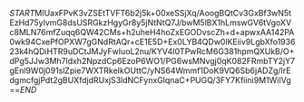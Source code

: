 $START$MIUaxFPvK3vZSEtTVFT6b2j5k+00xeSSjXq/AoogBQtCv3GxBf3wN5tEzHd75yIvmG8dsUSRGkzHgyGr8y5jNtNtQ7J/bwM5lBX1hLmswGV6tVgoXVc8MLN76mfZuqq6QW42CMs+h2uheH4hoZxEGODvscZh+d+apwxAA142PA0wk94CxePfOPXW7gGNdRtAQr+cE1E5D+Ex0LYB4QDw0lKEiiv9LgbXfo193623k4hQDiHTR9uDCtJMJyFwIuoL2nu/KYV4I0TPwRcM6G381hpmQXUkB/O+dPg5JJw3Mh7ldxh2NpzdCp6EzoP6WO1/PG6wsMNvgj0qK082FRmbTY2jY7gEnl9W0j091slZpie7WXTRkeIkOUttC/yNS64Wmmf1DoK9VQ6Sb6jADZg/IrEdgmcfgjPdt2gBUXfdjdRUxjS3ldNCFynxGlqnaC+PUGQ/3FY7Kfiini9M1WiIVg==$END$